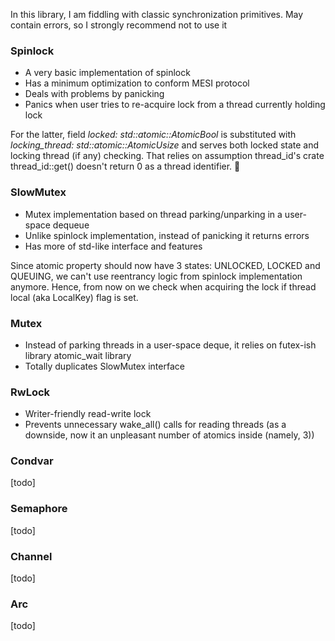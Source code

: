 In this library, I am fiddling with classic synchronization primitives. May contain errors, so I strongly recommend not to use it 

### Spinlock
- A very basic implementation of spinlock
- Has a minimum optimization to conform MESI protocol
- Deals with problems by panicking
- Panics when user tries to re-acquire lock from a thread currently holding lock

For the latter, field _locked: std::atomic::AtomicBool_ is substituted with _locking_thread: std::atomic::AtomicUsize_ and serves both locked state and locking thread (if any) checking. That relies on assumption thread_id's crate thread_id::get() doesn't return 0 as a thread identifier. 🙂

### SlowMutex
- Mutex implementation based on thread parking/unparking in a user-space dequeue
- Unlike spinlock implementation, instead of panicking it returns errors
- Has more of std-like interface and features

Since atomic property should now have 3 states: UNLOCKED, LOCKED and QUEUING, we can't use reentrancy logic from spinlock implementation anymore. Hence, from now on we check when acquiring the lock if thread local (aka LocalKey) flag is set.

### Mutex
- Instead of parking threads in a user-space deque, it relies on futex-ish library atomic_wait library
- Totally duplicates SlowMutex interface

### RwLock
- Writer-friendly read-write lock
- Prevents unnecessary wake_all() calls for reading threads (as a downside, now it an unpleasant number of atomics inside (namely, 3))



### Condvar 
[todo]

### Semaphore
[todo]

### Channel
[todo]

### Arc
[todo]